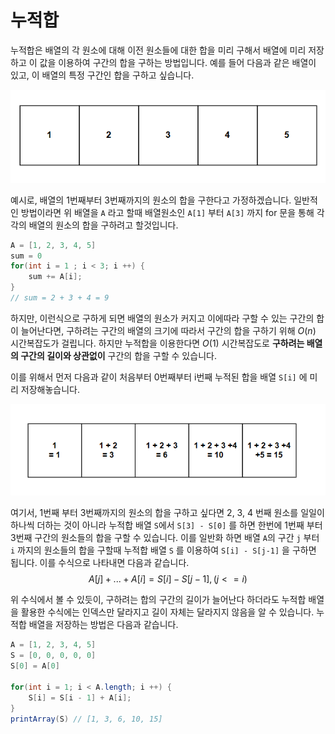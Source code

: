 # 누적합

누적합은 배열의 각 원소에 대해 이전 원소들에 대한 합을 미리 구해서 배열에 미리 저장하고 이 값을 이용하여 구간의 합을 구하는 방법입니다.  예를 들어 다음과 같은 배열이 있고, 이 배열의 특정 구간인 합을 구하고 싶습니다. 

![](../images/prefix_sum_1.png)

예시로,  배열의 1번째부터 3번째까지의 원소의 합을 구한다고 가정하겠습니다. 일반적인 방법이라면 위 배열을 `A` 라고 할때  배열원소인 `A[1]` 부터 `A[3]` 까지 for 문을 통해 각각의 배열의 원소의 합을 구하려고 할것입니다.

```java
A = [1, 2, 3, 4, 5]
sum = 0
for(int i = 1 ; i < 3; i ++) {
    sum += A[i];
}
// sum = 2 + 3 + 4 = 9
```

하지만, 이런식으로 구하게 되면 배열의 원소가 커지고 이에따라 구할 수 있는 구간의 합이 늘어난다면, 구하려는 구간의 배열의 크기에 따라서 구간의 합을 구하기 위해 $O(n)$ 시간복잡도가 걸립니다. 하지만 누적합을 이용한다면 $O(1)$ 시간복잡도로 **구하려는 배열의 구간의 길이와 상관없이** 구간의 합을 구할 수 있습니다. 

이를 위해서 먼저 다음과 같이 처음부터 0번째부터 i번째 누적된 합을 배열 `S[i]` 에 미리 저장해놓습니다.   

![](../images/prefix_sum_2.png)



여기서, 1번째 부터 3번째까지의 원소의 합을 구하고 싶다면 2, 3, 4 번째 원소를 일일이 하나씩 더하는 것이 아니라 누적합 배열 `S`에서 `S[3] - S[0]` 를 하면 한번에 1번째 부터 3번째 구간의 원소들의 합을 구할 수 있습니다. 이를 일반화 하면 배열 `A`의 구간 `j` 부터 `i` 까지의 원소들의 합을 구할때 누적합 배열 `S` 를 이용하여 `S[i] - S[j-1]` 을 구하면 됩니다. 이를 수식으로 나타내면 다음과 같습니다.
$$A[j]+...+A[i] = S[i]-S[j-1], (j<=i)$$
 

위 수식에서 볼 수 있듯이, 구하려는 합의 구간의 길이가 늘어난다 하더라도 누적합 배열을 활용한 수식에는 인덱스만 달라지고 길이 자체는 달라지지 않음을 알 수 있습니다.  누적합 배열을 저장하는 방법은 다음과 같습니다.

```java
A = [1, 2, 3, 4, 5]
S = [0, 0, 0, 0, 0]
S[0] = A[0]
    
for(int i = 1; i < A.length; i ++) {
    S[i] = S[i - 1] + A[i];
}
printArray(S) // [1, 3, 6, 10, 15]
```
